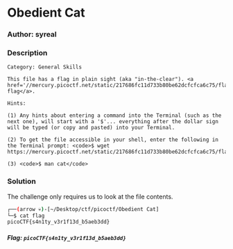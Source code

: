 
# Obedient Cat 

### Author: syreal

### Description

```
Category: General Skills

This file has a flag in plain sight (aka "in-the-clear"). <a href='//mercury.picoctf.net/static/217686fc11d733b80be62dcfcfca6c75/flag'>Download flag</a>.

Hints:

(1) Any hints about entering a command into the Terminal (such as the next one), will start with a '$'... everything after the dollar sign will be typed (or copy and pasted) into your Terminal.

(2) To get the file accessible in your shell, enter the following in the Terminal prompt: <code>$ wget https://mercury.picoctf.net/static/217686fc11d733b80be62dcfcfca6c75/flag</code>

(3) <code>$ man cat</code>

```

### Solution

The challenge only requires us to look at the file contents.

```bash
┌──(arrow 💀)-[~/Desktop/ctf/picoctf/Obedient Cat]
└─$ cat flag                 
picoCTF{s4n1ty_v3r1f13d_b5aeb3dd}
```

##### Flag: `picoCTF{s4n1ty_v3r1f13d_b5aeb3dd}`
